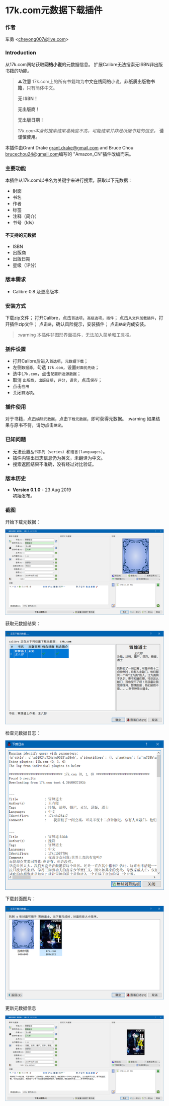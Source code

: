 17k.com元数据下载插件
=========

### 作者

车勇 \<cheyong007@live.com\>

### Introduction

从17k.com网站获取**网络小说**的元数据信息。
扩展Calibre无法搜索无ISBN非出版书籍的功能。

> :warning:**注意**
> 17k.com上的所有书籍均为**中文在线网络**小说，**非纸质出版物书籍**，只有简体中文。
>
> **无 ISBN！**
>
> **无出版商！**
>
> **无出版日期！**
> 
> *17k.com本身的搜索结果准确度不高，可能结果并非是所搜书籍的信息。*
> **请谨慎使用。**


本插件由Grant Drake <grant.drake@gmail.com> and Bruce Chou <brucechou24@gmail.com>编写的 "Amazon_CN"插件改编而来。 

### 主要功能

本插件从17k.com以书名为关键字来进行搜索，获取以下元数据：

- 封面
- 书名
- 作者
- 标签
- 注释（简介）
- 书号（Ids）


#### 不支持的元数据
- ISBN
- 出版商
- 出版日期
- 星级（评分）

### 版本需求
* Calibre 0.8 及更高版本.

### 安装方式

下载zip文件；
打开Calibre，点击`首选项`，`高级选项`，`插件`；
点击`从文件加载插件`，打开插件zip文件；
点击`是`，确认风险提示，安装插件；
点击`确定`完成安装。

> :warning 
> 本插件非图形界面插件，无法加入菜单和工具栏。

### 插件设置
- 打开Calibre后进入`首选项`，`元数据下载`；
- 左侧`数据源`，勾选 `17k.com`，设置`封面优先级`；
- 选中`17k.com`，点击`配置所选源数据`；
- 取消 `出版商`，`出版日期`，`评分`，`语言`，点击`保存`；
- 点击`应用`
- 关闭`首选项`。

### 插件使用
对于书籍，点击`编辑元数据`，点击`下载元数据`，即可获得元数据。
:warning
如果结果与原书不符，请勿点击`确定`。

### 已知问题
- 无法设置`丛书系列（series）`和`语言(languages)`。
- 插件内输出日志信息仍为英文，未翻译为中文。
- 搜索返回结果不准确，没有经过对比验证。


### 版本历史

* __Version 0.1.0__ - 23 Aug 2019  
    初始发布。

### 截图

开始下载元数据：

![图-1：开始下载元数据](./assets/01-book-no-metadata.png)

获取元数据结果：

![图-2：获取元数据结果](./assets/02-get-metadata-17k.com.png)

检查元数据日志：

![图-3：检查元数据日志](./assets/03-get-metadata-log.png)

下载封面图片：

![图-4：下载封面图片](./assets/04-get-cover.png)

更新元数据信息

![图-5：更新元数据信息](./assets/05-set-metadata.png)


